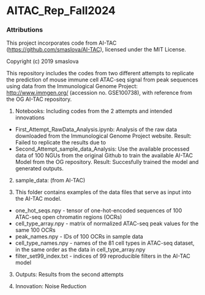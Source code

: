 # AITAC_Rep_Fall2024

### Attributions
This project incorporates code from AI-TAC (https://github.com/smaslova/AI-TAC), licensed under the MIT License.

Copyright (c) 2019 smaslova

This repository includes the codes from two different attempts to replicate the prediction of mouse immune cell ATAC-seq signal from peak sequences using data from the Immunological Genome Project: http://www.immgen.org/ (accession no. GSE100738), with reference from the OG AI-TAC repository.

1. Notebooks:
Including codes from the 2 attempts and intended innovations
   
- First_Attempt_RawData_Analysis.ipynb: Analysis of the raw data downloaded from the Immunological Genome Project website.
  Result: Failed to replicate the results due to 
- Second_Attempt_sample_data_Analysis: Use the available processed data of 100 NGUs from the original Github to train the available AI-TAC Model from the OG repository.
  Result: Succesfully trained the model and generated outputs.

2. sample_data: (from AI-TAC)

3. This folder contains examples of the data files that serve as input into the AI-TAC model.

- one_hot_seqs.npy - tensor of one-hot-encoded sequences of 100 ATAC-seq open chromatin regions (OCRs)
- cell_type_array.npy - matrix of normalized ATAC-seq peak values for the same 100 OCRs
- peak_names.npy - IDs of 100 OCRs in sample data
- cell_type_names.npy - names of the 81 cell types in ATAC-seq dataset, in the same order as the data in cell_type_array.npy
- filter_set99_index.txt - indices of 99 reproducible filters in the AI-TAC model

3. Outputs:
   Results from the second attempts

4. Innovation: Noise Reduction
